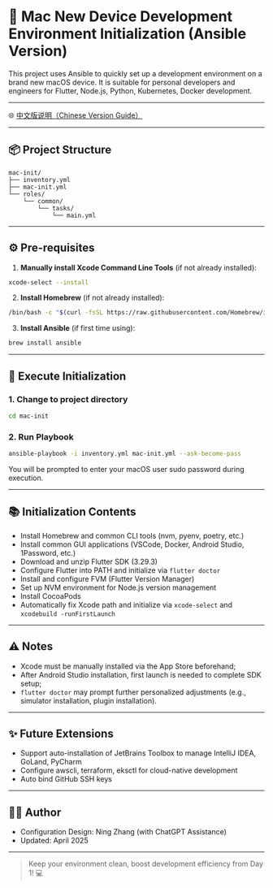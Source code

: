 # 🚀 Mac New Device Development Environment Initialization (Ansible Version)

This project uses Ansible to quickly set up a development environment on a brand new macOS device. It is suitable for personal developers and engineers for Flutter, Node.js, Python, Kubernetes, Docker development.

---

🌐 [中文版说明（Chinese Version Guide）](./README_zh_cn.md)

---

## 📦 Project Structure

```
mac-init/
├── inventory.yml
├── mac-init.yml
└── roles/
    └── common/
        └── tasks/
            └── main.yml
```

---

## ⚙️ Pre-requisites

1. **Manually install Xcode Command Line Tools** (if not already installed):

```bash
xcode-select --install
```

2. **Install Homebrew** (if not already installed):

```bash
/bin/bash -c "$(curl -fsSL https://raw.githubusercontent.com/Homebrew/install/HEAD/install.sh)"
```

3. **Install Ansible** (if first time using):

```bash
brew install ansible
```

---

## 🚀 Execute Initialization

### 1. Change to project directory

```bash
cd mac-init
```

### 2. Run Playbook

```bash
ansible-playbook -i inventory.yml mac-init.yml --ask-become-pass
```

You will be prompted to enter your macOS user sudo password during execution.

---

## 📚 Initialization Contents

- Install Homebrew and common CLI tools (nvm, pyenv, poetry, etc.)
- Install common GUI applications (VSCode, Docker, Android Studio, 1Password, etc.)
- Download and unzip Flutter SDK (3.29.3)
- Configure Flutter into PATH and initialize via `flutter doctor`
- Install and configure FVM (Flutter Version Manager)
- Set up NVM environment for Node.js version management
- Install CocoaPods
- Automatically fix Xcode path and initialize via `xcode-select` and `xcodebuild -runFirstLaunch`

---

## ⚠️ Notes

- Xcode must be manually installed via the App Store beforehand;
- After Android Studio installation, first launch is needed to complete SDK setup;
- `flutter doctor` may prompt further personalized adjustments (e.g., simulator installation, plugin installation).

---

## ✨ Future Extensions

- Support auto-installation of JetBrains Toolbox to manage IntelliJ IDEA, GoLand, PyCharm
- Configure awscli, terraform, eksctl for cloud-native development
- Auto bind GitHub SSH keys

---

## 👨‍💻 Author
- Configuration Design: Ning Zhang (with ChatGPT Assistance)
- Updated: April 2025

---

> Keep your environment clean, boost development efficiency from Day 1! 💻


